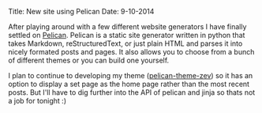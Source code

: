 Title:	New site using Pelican
Date:	9-10-2014

After playing around with a few different website generators I have finally settled on [Pelican](http://getpelican.com). Pelican is a static site generator written in python that takes Markdown, reStructuredText, or just plain HTML and parses it into nicely formated posts and pages. It also allows you to choose from a bunch of different themes or you can build one yourself.

I plan to continue to developing my theme ([pelican-theme-zev](https://github.com/kd8zev/pelican-theme-zev)) so it has an option to display a set page as the home page rather than the most recent posts. But I'll have to dig further into the API of pelican and jinja so thats not a job for tonight :)
